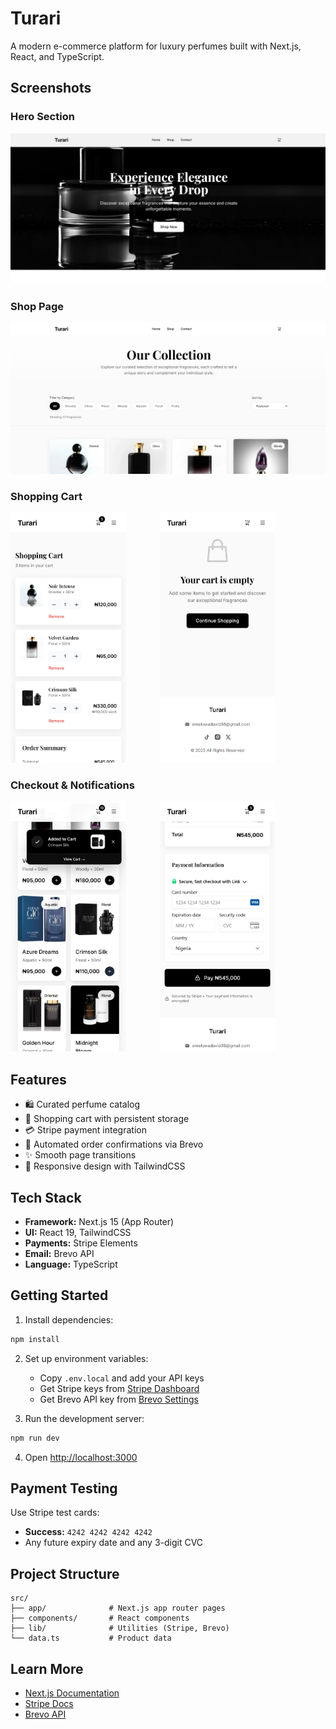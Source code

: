 # Turari

A modern e-commerce platform for luxury perfumes built with Next.js, React, and TypeScript.

## Screenshots

### Hero Section
![Hero Section](public/screenshots/hero_section.PNG)

### Shop Page
![Shop Page](public/screenshots/shop_page.PNG)

### Shopping Cart
<p>
  <img src="public/screenshots/item_cart.png" height="400" style="margin-right: 50px;" />
  <img src="public/screenshots/empy_cart.png" height="400" />
</p>

### Checkout & Notifications
<p>
  <img src="public/screenshots/toast_cart.png" height="400" style="margin-right: 50px;" />
  <img src="public/screenshots/stripe_payment.png" height="400" />
</p>

## Features

- 🛍️ Curated perfume catalog
- 🛒 Shopping cart with persistent storage
- 💳 Stripe payment integration
- 📧 Automated order confirmations via Brevo
- ✨ Smooth page transitions
- 📱 Responsive design with TailwindCSS

## Tech Stack

- **Framework:** Next.js 15 (App Router)
- **UI:** React 19, TailwindCSS
- **Payments:** Stripe Elements
- **Email:** Brevo API
- **Language:** TypeScript

## Getting Started

1. Install dependencies:
```bash
npm install
```

2. Set up environment variables:
   - Copy `.env.local` and add your API keys
   - Get Stripe keys from [Stripe Dashboard](https://dashboard.stripe.com/test/apikeys)
   - Get Brevo API key from [Brevo Settings](https://app.brevo.com/settings/keys/api)

3. Run the development server:
```bash
npm run dev
```

4. Open [http://localhost:3000](http://localhost:3000)

## Payment Testing

Use Stripe test cards:
- **Success:** `4242 4242 4242 4242`
- Any future expiry date and any 3-digit CVC

## Project Structure

```
src/
├── app/              # Next.js app router pages
├── components/       # React components
├── lib/              # Utilities (Stripe, Brevo)
└── data.ts           # Product data
```

## Learn More

- [Next.js Documentation](https://nextjs.org/docs)
- [Stripe Docs](https://stripe.com/docs)
- [Brevo API](https://developers.brevo.com/)
